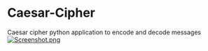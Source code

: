 # Caesar-Cipher
Caesar cipher python application to encode and decode messages
[![Screenshot.png](https://i.postimg.cc/ZRvj8n0D/Screenshot.png)](https://postimg.cc/Fdmjm9yj)
